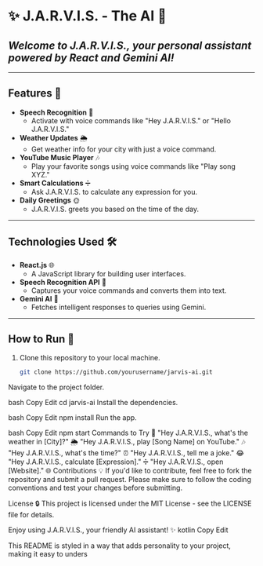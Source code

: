 # ✨ **J.A.R.V.I.S. - The AI** 🤖

## _Welcome to J.A.R.V.I.S., your personal assistant powered by React and Gemini AI!_

---

## **Features** 🎉

- **Speech Recognition** 🎤
    - Activate with voice commands like "Hey J.A.R.V.I.S." or "Hello J.A.R.V.I.S."
- **Weather Updates** 🌦️
    - Get weather info for your city with just a voice command.
- **YouTube Music Player** 🎶
    - Play your favorite songs using voice commands like "Play song XYZ."
- **Smart Calculations** ➗
    - Ask J.A.R.V.I.S. to calculate any expression for you.
- **Daily Greetings** 🌞
    - J.A.R.V.I.S. greets you based on the time of the day.

---

## **Technologies Used** 🛠️

- **React.js** 🌐
    - A JavaScript library for building user interfaces.
- **Speech Recognition API** 🎤
    - Captures your voice commands and converts them into text.
- **Gemini AI** 🤖
    - Fetches intelligent responses to queries using Gemini.

---

## **How to Run** 🚀

1. Clone this repository to your local machine.
   ```bash
   git clone https://github.com/yourusername/jarvis-ai.git
Navigate to the project folder.

bash
Copy
Edit
cd jarvis-ai
Install the dependencies.

bash
Copy
Edit
npm install
Run the app.

bash
Copy
Edit
npm start
Commands to Try 📢
"Hey J.A.R.V.I.S., what's the weather in [City]?" 🌦️
"Hey J.A.R.V.I.S., play [Song Name] on YouTube." 🎶
"Hey J.A.R.V.I.S., what's the time?" ⏰
"Hey J.A.R.V.I.S., tell me a joke." 😂
"Hey J.A.R.V.I.S., calculate [Expression]." ➗
"Hey J.A.R.V.I.S., open [Website]." 🌐
Contributions 💡
If you'd like to contribute, feel free to fork the repository and submit a pull request. Please make sure to follow the coding conventions and test your changes before submitting.

License 🔒
This project is licensed under the MIT License - see the LICENSE file for details.

Enjoy using J.A.R.V.I.S., your friendly AI assistant! ✨
kotlin
Copy
Edit

This README is styled in a way that adds personality to your project, making it easy to unders
